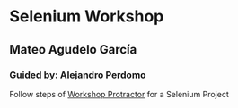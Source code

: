 # Selenium Workshop
## Mateo Agudelo García
### Guided by: Alejandro Perdomo 

Follow steps of [Workshop Protractor](https://github.com/testing-community/workshop-protractor) for a Selenium Project
